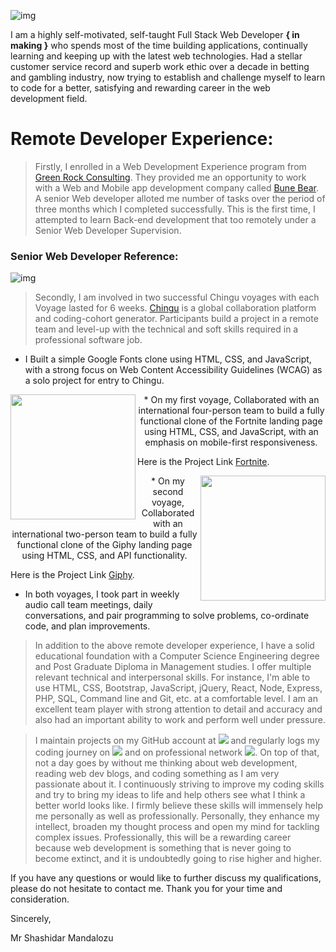 ![img](https://i.imgur.com/10ypYxI.png)

I am a highly self-motivated, self-taught Full Stack Web Developer **{ in making }** who spends most of the time building applications, continually learning and keeping up with the latest web technologies. Had a stellar customer service record and superb work ethic over a decade in betting and gambling industry, now trying to establish and challenge myself to learn to code for a better, satisfying and rewarding career in the web development field.

# Remote Developer Experience:  
>Firstly, I enrolled in a Web Development Experience program from [Green Rock Consulting](https://www.greenrockconsulting.co.uk/index.php). They provided me an opportunity to work with a Web and Mobile app development company called [Bune Bear](http://bunebear.com). A senior Web developer alloted me number of tasks over the period of three months which I completed successfully. This is the first time, I attempted to learn Back-end development that too remotely under a Senior Web Developer Supervision.  
### Senior Web Developer Reference: 
![img](https://i.imgur.com/4M4zcsq.png)

>Secondly, I am involved in two successful Chingu voyages with each Voyage lasted for 6 weeks. [Chingu](https://www.chingu.io/) is a global collaboration platform and coding-cohort generator. Participants build a project in a remote team and level-up with the technical and soft skills required in a professional software job.

* I Built a simple Google Fonts clone using HTML, CSS, and JavaScript, with a strong focus on Web Content Accessibility Guidelines (WCAG) as a solo project for entry to Chingu.
 
<p align="center">
 <img align="left" width="200" height="200" src="https://i.imgur.com/mpJ980L.png"> 
  * On my first voyage, Collaborated with an international four-person team to build a fully functional clone of the Fortnite landing page using HTML, CSS, and JavaScript, with an emphasis on mobile-first responsiveness. 
  
  
  Here is the Project Link [Fortnite](https://fortniteclone.netlify.com/).
</p>

<p align="center">
 <img align="right" width="200" height="200" src="https://i.imgur.com/3mQL29b.jpg">
* On my second voyage, Collaborated with an international two-person team to build a fully functional clone of the Giphy landing page using HTML, CSS, and API functionality. 
  
  
  Here is the Project Link [Giphy](https://chingu-voyages.github.io/v15-geckos-team-03/index.html).
</p> 

 
* In both voyages, I took part in weekly audio call team meetings, daily conversations, and pair programming to solve problems, co-ordinate code, and plan improvements.


> In addition to the above remote developer experience, I have a solid educational foundation with a Computer Science Engineering degree and Post Graduate Diploma in Management studies. I offer multiple relevant technical and interpersonal skills. For instance, I'm able to use HTML, CSS, Bootstrap, JavaScript, jQuery, React, Node, Express, PHP, SQL, Command line and Git, etc. at a comfortable level. I am an excellent team player with strong attention to detail and accuracy and also had an important ability to work and perform well under pressure.

>I maintain projects on my GitHub account at <a href="https://github.com/sasigit7"><img src="https://img.shields.io/badge/github-%23181717.svg?&style=for-the-badge&logo=github&logoColor=white"/></a> and regularly logs my coding journey on 
<a href="https://twitter.com/ShashiWebDev"><img src="https://img.shields.io/badge/twitter-%231DA1F2.svg?&style=for-the-badge&logo=twitter&logoColor=white"/></a> and on professional network <a href="https://www.linkedin.com/in/shashi-m-0a3b8244/"><img src="https://img.shields.io/badge/linkedin-%230077B5.svg?&style=for-the-badge&logo=linkedin&logoColor=white"/></a>. 
On top of that, not a day goes by without me thinking about web development, reading web dev blogs, and coding something as I am very passionate about it. I continuously striving to improve my coding skills and try to bring my ideas to life and help others see what I think a better world looks like. I firmly believe these skills will immensely help me personally as well as professionally. Personally, they enhance my intellect, broaden my thought process and open my mind for tackling complex issues. Professionally, this will be a rewarding career because web development is something that is never going to become extinct, and it is undoubtedly going to rise higher and higher.

If you have any questions or would like to further discuss my qualifications, please do not hesitate to contact me. Thank you for your time and consideration.

Sincerely,

Mr Shashidar Mandalozu

<!--
**sasigit7/sasigit7** is a ✨ _special_ ✨ repository because its `README.md` (this file) appears on your GitHub profile.
-->
